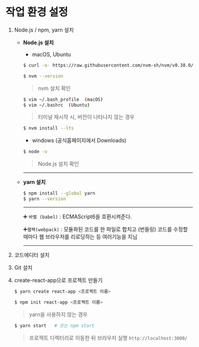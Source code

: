 # 작업 환경 설정

1. Node.js / npm, yarn 설치

   - **Node.js 설치**

     - macOS, Ubuntu

     ```bash
     $ curl -o- https://raw.githubusercontent.com/nvm-sh/nvm/v0.38.0/install.sh | bash
     ```

     ```bash
     $ nvm --version
     ```

     > nvm 설치 확인 

     ```bash
     $ vim ~/.bash_profile  (macOS)
     $ vim ~/.bashrc  (Ubuntu)
     ```

     > 터미널 재시작 시, 버전이 나타나지 않는 경우

     ```bash
     $ nvm install --lts
     ```

     - windows (공식홈페이지에서 Downloads)

     ```bash
     $ node -v
     ```

     > Node.js 설치 확인

     ---

   - **yarn 설치**

     ```bash
     $ npm install --global yarn
     $ yarn --version
     ```

     ---

     ➕ `바벨 (babel)` : ECMAScript6을 호환시켜준다.

     ➕`웹팩(webpack)` : 모듈화된 코드를 한 파일로 합치고 (번들링) 코드를 수정할 때마다 웹 브라우저를 리로딩하는 등 여러기능을 지님

     ---

     

2. 코드에디터 설치

3. Git 설치

4. create-react-app으로 프로젝트 만들기

   ```bash
   $ yarn create react-app <프로젝트 이름>
   ```

   ```bash
   $ npm init react-app <프로젝트 이름>
   ```

   > yarn을 사용하지 않는 경우

   ```bash
   $ yarn start   # 또는 npm start
   ```

   > 프로젝트 디렉터리로 이동한 뒤 브라우저 실행 `http://localhost:3000/`


